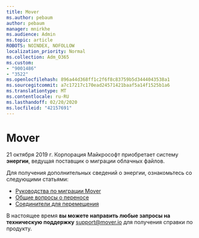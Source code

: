 ```yaml
---
title: Mover
ms.author: pebaum
author: pebaum
manager: mnirkhe
ms.audience: Admin
ms.topic: article
ROBOTS: NOINDEX, NOFOLLOW
localization_priority: Normal
ms.collection: Adm_O365
ms.custom:
- "9001486"
- "3522"
ms.openlocfilehash: 896a44d368ff1c2f6f8c83759b5d3444043538a1
ms.sourcegitcommit: a7c17217c170ead24571421baaf5a14f1525b1a6
ms.translationtype: MT
ms.contentlocale: ru-RU
ms.lasthandoff: 02/20/2020
ms.locfileid: "42157691"
---
```

# <a name="mover"></a>Mover

21 октября 2019 г. Корпорация Майкрософт приобретает систему **энергии**, ведущая поставщик о миграции облачных файлов.

Для получения дополнительных сведений о энергии, ознакомьтесь со следующими статьями:

- [Руководства по миграции Mover](https://mover.io/guides/)
- [Общие вопросы о переносе](https://mover.io/guides/general/)
- [Соединители для перемещения](https://mover.io/connectors/)

В настоящее время **вы можете направить любые запросы на техническую поддержку** [support@mover.io](mailto:support@mover.io) для получения справки по продукту. 

 